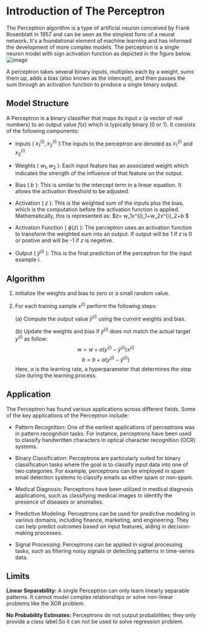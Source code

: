 # Introduction of The Perceptron
The Perceptron algorithm is a type of artificial neuron conceived by Frank Rosenblatt in 1957 and can be seen as the simplest form of a neural network. It's a foundational element of machine learning and has informed the development of more complex models.
The perceptron is a single neuron model with sign activation function as depicted in the figure below.
![image](https://github.com/ZhikangLiuu/Ind_577_Final_project/assets/165843914/07114d5b-c988-4f94-856f-c8a6c43f02f6)

A perceptron takes several binary inputs, multiplies each by a weight, sums them up, adds a bias (also known as the intercept), 
and then passes the sum through an activation function to produce a single binary output.

## Model Structure
A Perceptron is a binary classifier that maps its input $x$ (a vector of real numbers) to an output value $f(x)$ which is typically binary (0 or 1). It consists of the following components:
- Inputs ( $x^{(i)}_1,x^{(i)}_2$ ):The inputs to the perceptron are denoted as $x^{(i)}_1$ and $x^{(i)}_2$ 

- Weights ( $w_1, w_2$ ): Each input feature has an associated weight which indicates the strength of the influence of that feature on the output. 

- Bias ( $b$ ): This is similar to the intercept term in a linear equation. It allows the activation threshold to be adjusted.

- Activation ( $z$ ): This is the weighted sum of the inputs plus the bias, which is the computation before the activation function is applied. Mathematically, this is represented as: $z= w_1x^{i}_1+w_2x^{i}_2+b $
- Activation Function ( $\phi(z)$ ): The perceptron uses an activation function to transform the weighted sum into an output. If output will be 1 if $z$ is 0 or postive and will be -1 if $z$ is negetive.

- Output ( $\hat{y}^{(i)}$ ): This is the final prediction of the perceptron for the input example $i$.

## Algorithm

1. Initialize the weights and bias to zero or a small random value.
2. For each training sample $x^{(i)}$ perform the following steps:
   
   (a) Compute the output value $\hat{y}^{(i)}$ using the current weights and bias.
   
   (b) Update the weights and bias if $\hat{y}^{(i)}$ does not match the actual target $y^{(i)}$ as follow:
       $$w = w+ \alpha(y^{(i)}-\hat{y}^{(i)})x^{(i)}$$
       $$b = b+ \alpha(y^{(i)}-\hat{y}^{(i)})$$
   Here, $\alpha$ is the learning rate, a hyperparameter that determines the step size during the learning process.
   
## Application
The Perceptron has found various applications across different fields. Some of the key applications of the Perceptron include:

- Pattern Recognition: One of the earliest applications of perceptrons was in pattern recognition tasks. For instance, perceptrons have been used to classify handwritten characters in optical character recognition (OCR) systems.
  
- Binary Classification: Perceptrons are particularly suited for binary classification tasks where the goal is to classify input data into one of two categories. For example, perceptrons can be employed in spam email detection systems to classify emails as either spam or non-spam.
  
- Medical Diagnosis: Perceptrons have been utilized in medical diagnosis applications, such as classifying medical images to identify the presence of diseases or anomalies.
  
- Predictive Modeling: Perceptrons can be used for predictive modeling in various domains, including finance, marketing, and engineering. They can help predict outcomes based on input features, aiding in decision-making processes.
  
- Signal Processing: Perceptrons can be applied in signal processing tasks, such as filtering noisy signals or detecting patterns in time-series data.

## Limits 

**Linear Separability:** A single Perceptron can only learn linearly separable patterns. It cannot model complex relationships or solve non-linear problems like the XOR problem.

**No Probability Estimates:** Perceptrons do not output probabilities; they only provide a class label.So it can not be used to solve regression problem.


